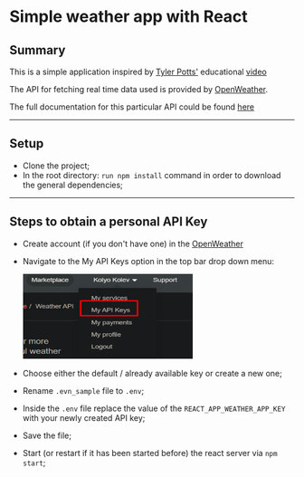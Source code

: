 # Simple weather app with React

## Summary

This is a simple application inspired by
<a href="https://www.youtube.com/channel/UCBBGM84ZOs7z5jpTQAaZ_Hg" target="_blank">Tyler Potts'</a>
educational <a href="https://www.youtube.com/watch?v=GuA0_Z1llYU" target="_blank">video</a>

The API for fetching real time data used is provided by <a href="https://openweathermap.org/" target="_blank">OpenWeather</a>.

The full documentation for this particular API could be found <a href="https://openweathermap.org/current" target="_blank">here</a>

<hr/>

## Setup

- Clone the project;
- In the root directory: `run npm install` command in order to download the general dependencies;

<hr />

## Steps to obtain a personal API Key

- Create account (if you don't have one) in the <a href="https://openweathermap.org/" target="_blank">OpenWeather</a>
- Navigate to the My API Keys option in the top bar drop down menu:

  <img alt="My API keys" src='./src/assets/myApiKeys.png' width="300px" height="150px"></img>

- Choose either the default / already available key or create a new one;
- Rename `.evn_sample` file to `.env`;
- Inside the `.env` file replace the value of the `REACT_APP_WEATHER_APP_KEY` with your newly created API key;
- Save the file;
- Start (or restart if it has been started before) the react server via `npm start`;
